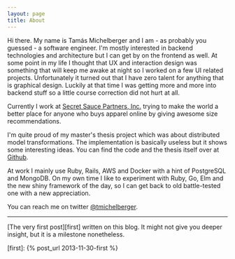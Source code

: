 ```yaml
---
layout: page
title: About
---
```


Hi there. My name is Tamás Michelberger and I am - as probably you guessed - a software engineer. I'm mostly interested in backend technologies and architecture but I can get by on the frontend as well. At some point in my life I thought that UX and interaction design was something that will keep me awake at night so I worked on a few UI related projects. Unfortunately it turned out that I have zero talent for anything that is graphical design. Luckily at that time I was getting more and more into backend stuff so a little course correction did not hurt at all.

Currently I work at [Secret Sauce Partners, Inc.][ssp] trying to make the world a better place for anyone who buys apparel online by giving awesome size recommendations.

I'm quite proud of my master's thesis project which was about distributed model transformations. The implementation is basically useless but it shows some interesting ideas. You can find the code and the thesis itself over at [Github][thesis].

At work I mainly use Ruby, Rails, AWS and Docker with a hint of PostgreSQL and MongoDB. On my own time I like to experiment with Ruby, Go, Elm and the new shiny framework of the day, so I can get back to old battle-tested one with a new appreciation.

You can reach me on twitter [@tmichelberger][twitter].

---

[The very first post][first] written on this blog. It might not give you deeper insight, but it is a milestone nonetheless.

[thesis]: https://github.com/tmichel/thesis
[twitter]: https://twitter.com/tmichelberger
[ssp]: http://www.secretsaucepartners.com/
[first]: {% post_url 2013-11-30-first %}
